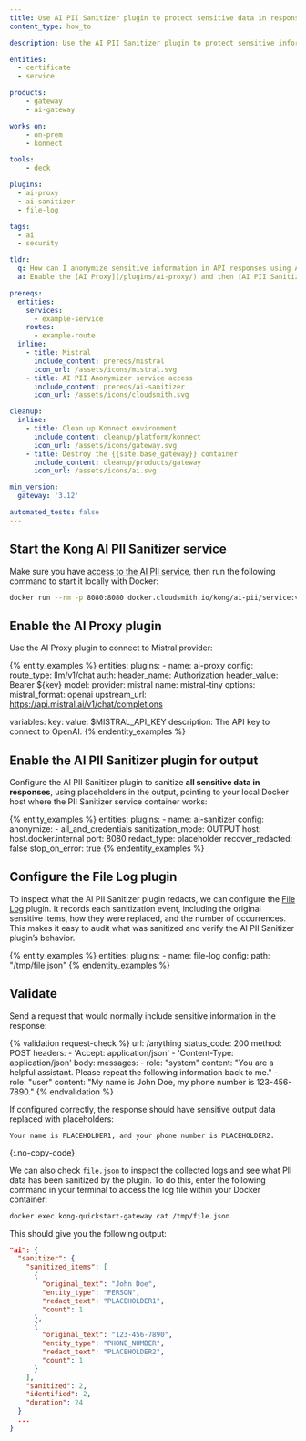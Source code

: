 ```yaml
---
title: Use AI PII Sanitizer plugin to protect sensitive data in responses
content_type: how_to

description: Use the AI PII Sanitizer plugin to protect sensitive information in responses from a Mistral LLM model.

entities:
  - certificate
  - service

products:
    - gateway
    - ai-gateway

works_on:
    - on-prem
    - konnect

tools:
    - deck

plugins:
  - ai-proxy
  - ai-sanitizer
  - file-log

tags:
  - ai
  - security

tldr:
  q: How can I anonymize sensitive information in API responses using AI?
  a: Enable the [AI Proxy](/plugins/ai-proxy/) and then [AI PII Sanitizer](/plugins/ai-sanitizer) plugin in `OUTPUT` mode to automatically redact or replace sensitive data in the responses from your service. Then, use [File Log](/plugins/file-log) plugin to audit what PII data was sanitized

prereqs:
  entities:
    services:
      - example-service
    routes:
      - example-route
  inline:
    - title: Mistral
      include_content: prereqs/mistral
      icon_url: /assets/icons/mistral.svg
    - title: AI PII Anonymizer service access
      include_content: prereqs/ai-sanitizer
      icon_url: /assets/icons/cloudsmith.svg

cleanup:
  inline:
    - title: Clean up Konnect environment
      include_content: cleanup/platform/konnect
      icon_url: /assets/icons/gateway.svg
    - title: Destroy the {{site.base_gateway}} container
      include_content: cleanup/products/gateway
      icon_url: /assets/icons/ai.svg

min_version:
  gateway: '3.12'

automated_tests: false
---
```

## Start the Kong AI PII Sanitizer service

Make sure you have [access to the  AI PII service](#ai-pii-anonymizer-service-access), then run the following command to start it locally with Docker:

```sh
docker run --rm -p 8080:8080 docker.cloudsmith.io/kong/ai-pii/service:v0.1.2-en
```

## Enable the AI Proxy plugin

Use the AI Proxy plugin to connect to Mistral provider:

{% entity_examples %}
entities:
  plugins:
    - name: ai-proxy
      config:
        route_type: llm/v1/chat
        auth:
          header_name: Authorization
          header_value: Bearer ${key}
        model:
          provider: mistral
          name: mistral-tiny
          options:
          mistral_format: openai
          upstream_url: https://api.mistral.ai/v1/chat/completions

variables:
  key:
    value: $MISTRAL_API_KEY
    description: The API key to connect to OpenAI.
{% endentity_examples %}

## Enable the AI PII Sanitizer plugin for output

Configure the AI PII Sanitizer plugin to sanitize **all sensitive data in responses**, using placeholders in the output, pointing to your local Docker host where the PII Sanitizer service container works:

{% entity_examples %}
entities:
  plugins:
    - name: ai-sanitizer
      config:
        anonymize:
          - all_and_credentials
        sanitization_mode: OUTPUT
        host: host.docker.internal
        port: 8080
        redact_type: placeholder
        recover_redacted: false
        stop_on_error: true
{% endentity_examples %}

## Configure the File Log plugin

To inspect what the AI PII Sanitizer plugin redacts, we can configure the [File Log](/plugins/file-log/) plugin. It records each sanitization event, including the original sensitive items, how they were replaced, and the number of occurrences. This makes it easy to audit what was sanitized and verify the AI PII Sanitizer plugin’s behavior.

{% entity_examples %}
entities:
    plugins:
        - name: file-log
          config:
            path: "/tmp/file.json"
{% endentity_examples %}

## Validate

Send a request that would normally include sensitive information in the response:

{% validation request-check %}
url: /anything
status_code: 200
method: POST
headers:
    - 'Accept: application/json'
    - 'Content-Type: application/json'
body:
    messages:
        - role: "system"
          content: "You are a helpful assistant. Please repeat the following information back to me."
        - role: "user"
          content: "My name is John Doe, my phone number is 123-456-7890."
{% endvalidation %}

If configured correctly, the response should have sensitive output data replaced with placeholders:

```
Your name is PLACEHOLDER1, and your phone number is PLACEHOLDER2.
```
{:.no-copy-code}

We can also check `file.json` to inspect the collected logs and see what PII data has been sanitized by the plugin. To do this, enter the following command in your terminal to access the log file within your Docker container:

```sh
docker exec kong-quickstart-gateway cat /tmp/file.json
```

This should give you the following output:

```json
"ai": {
  "sanitizer": {
    "sanitized_items": [
      {
        "original_text": "John Doe",
        "entity_type": "PERSON",
        "redact_text": "PLACEHOLDER1",
        "count": 1
      },
      {
        "original_text": "123-456-7890",
        "entity_type": "PHONE_NUMBER",
        "redact_text": "PLACEHOLDER2",
        "count": 1
      }
    ],
    "sanitized": 2,
    "identified": 2,
    "duration": 24
  }
  ...
}
```